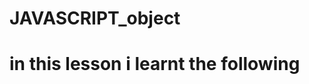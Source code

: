 # JAVASCRIPT_object
# in this lesson i learnt the following

<!-- 
How to create an object in JavaScript
What this means
What undefined means
Why the variable type and scope is important
What is a closure
What is a prototype
How to inherit an object from another
 -->